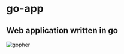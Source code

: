 # go-app

## Web application written in go

![gopher](https://www.igneous.io/hs-fs/hubfs/gopher3.png?width=150&height=200&name=gopher3.png)